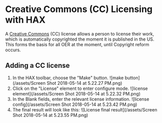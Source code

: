 # Creative Commons (CC) Licensing with HAX

A [Creative Commons](https://creativecommons.org/) (CC) license  allows a person to license their work, which is automatically copyrighted the moment it is published in the US. This forms the basis for all OER at the moment, until Copyright reform occurs.

## Adding a CC license

1. In the HAX toolbar, choose the "Make" button. ![make button](/assets/Screen Shot 2018-05-14 at 5.22.27 PM.png)
2. Click on the "License" element to enter configure mode.
![license element](/assets/Screen Shot 2018-05-14 at 5.22.32 PM.png)
3. In the Blank fields, enter the relevant license information.
![license config](/assets/Screen Shot 2018-05-14 at 5.23.42 PM.png)
4. The final result will look like this:
![License final result](/assets/Screen Shot 2018-05-14 at 5.23.55 PM.png)
